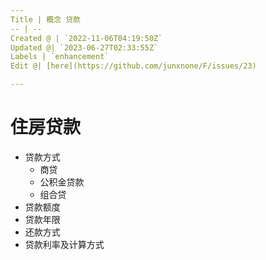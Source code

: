 ```yaml
---
Title | 概念 贷款
-- | --
Created @ | `2022-11-06T04:19:50Z`
Updated @| `2023-06-27T02:33:55Z`
Labels | `enhancement`
Edit @| [here](https://github.com/junxnone/F/issues/23)

---
```

# 住房贷款
- 贷款方式
  - 商贷
  - 公积金贷款
  - 组合贷
- 贷款额度
- 贷款年限
- 还款方式
- 贷款利率及计算方式

